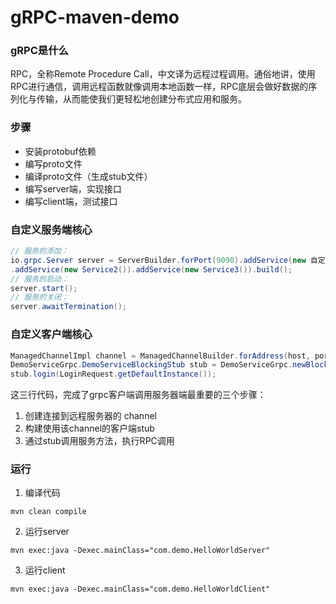 # gRPC-maven-demo

### gRPC是什么
RPC，全称Remote Procedure Call，中文译为远程过程调用。通俗地讲，使用RPC进行通信，调用远程函数就像调用本地函数一样，RPC底层会做好数据的序列化与传输，从而能使我们更轻松地创建分布式应用和服务。

### 步骤
- 安装protobuf依赖
- 编写proto文件
- 编译proto文件（生成stub文件）
- 编写server端，实现接口
- 编写client端，测试接口

### 自定义服务端核心
```java
// 服务的添加：
io.grpc.Server server = ServerBuilder.forPort(9090).addService(new 自定义的Service类名1()).
.addService(new Service2()).addService(new Service3()).build();
// 服务的启动：
server.start();
// 服务的关闭：
server.awaitTermination();
```

### 自定义客户端核心
```java
ManagedChannelImpl channel = ManagedChannelBuilder.forAddress(host, port).usePlaintext().build();
DemoServiceGrpc.DemoServiceBlockingStub stub = DemoServiceGrpc.newBlockingStub(channel);
stub.login(LoginRequest.getDefaultInstance());
```
这三行代码，完成了grpc客户端调用服务器端最重要的三个步骤：
1. 创建连接到远程服务器的 channel
2. 构建使用该channel的客户端stub
3. 通过stub调用服务方法，执行RPC调用

### 运行
1. 编译代码
```shell
mvn clean compile
```
2. 运行server
```shell
mvn exec:java -Dexec.mainClass="com.demo.HelloWorldServer"
```
3. 运行client
```shell
mvn exec:java -Dexec.mainClass="com.demo.HelloWorldClient"
```
